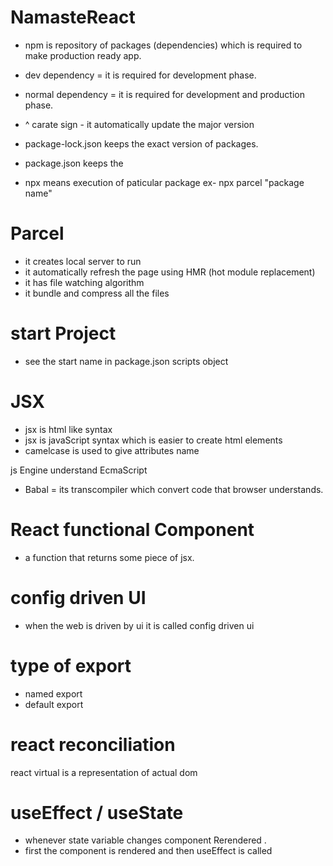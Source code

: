 # NamasteReact

- npm is repository of packages (dependencies) which is required to make production ready app.

- dev dependency = it is required for development phase.
- normal dependency = it is required for development and production phase.

- ^ carate sign - it automatically update the major version

- package-lock.json keeps the exact version of packages.
- package.json keeps the

- npx means execution of paticular package ex- npx parcel "package name"

# Parcel

- it creates local server to run
- it automatically refresh the page using HMR (hot module replacement)
- it has file watching algorithm
- it bundle and compress all the files

# start Project

- see the start name in package.json scripts object

# JSX

- jsx is html like syntax
- jsx is javaScript syntax which is easier to create html elements
- camelcase is used to give attributes name

js Engine understand EcmaScript

- Babal = its transcompiler which convert code that browser understands.

# React functional Component

- a function that returns some piece of jsx.

# config driven UI

- when the web is driven by ui it is called config driven ui

# type of export

- named export
- default export

# react reconciliation

react virtual is a representation of actual dom

# useEffect / useState

- whenever state variable changes component Rerendered .
- first the component is rendered and then useEffect is called
